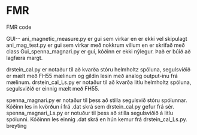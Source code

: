 # FMR
FMR code

GUI--
ani_magnetic_measure.py er gui sem virkar en er ekki vel skipulagt
ani_mag_test.py er gui sem virkar með nokkrum villum en er skrifað með class
Gui_spenna_magnari.py er gui, kóðinn er ekki nýlegur. Það er búið að lagfæra margt.

drstein_cal.py er notaður til að kvarða stóru helmholtz spóluna, segulsviðið er mælt með FH55 mælinum og gildin lesin með analog output-inu frá mælinum.
drstein_cal_Ls.py er notaður til að kvarða litlu helmholtz spóluna, segulsviðið er einnig mælt með FH55.

spenna_magnari.py er notaður til þess að stilla segulsvið stóru spólunnar. Kóðinn les in kvörðun í frá .dat skrá sem drstein_cal.py gefur frá sér.
spenna_magnari_Ls.py er notuður til þess að stilla segulsviðið á litlu spólunni. Kóðinnn les einnig .dat skrá en hún kemur frá drstein_cal_Ls.py.
breyting
